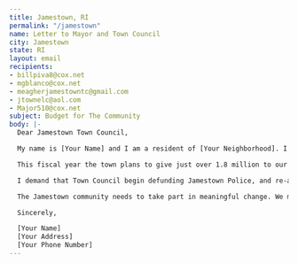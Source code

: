```yaml
---
title: Jamestown, RI
permalink: "/jamestown"
name: Letter to Mayor and Town Council
city: Jamestown
state: RI
layout: email
recipients:
- billpiva8@cox.net
- mgblanco@cox.net
- meagherjamestowntc@gmail.com
- jtownelc@aol.com
- Major510@cox.net
subject: Budget for The Community
body: |-
  Dear Jamestown Town Council,

  My name is [Your Name] and I am a resident of [Your Neighborhood]. I am writing to demand that Jamestown Town Council adopt a town budget that prioritizes community welfare and redirects funding away from police.

  This fiscal year the town plans to give just over 1.8 million to our police system, a substantial 15.5% of the budget. Community development interests--including libraries, parks, recreation, and public health--by contrast make up only 9% of the budget in total. Out of the community development interests only 31,000 dollars is allocated to Public Health services(0.2% of the budget), and no money is allocated to affordable housing.

  I demand that Town Council begin defunding Jamestown Police, and re-allocate those funds to community programs that could truly help the Jamestown community, like community based mental health services, affordable housing, and other improved social services. I demand a budget reflecting what the community of Jamestown needs.

  The Jamestown community needs to take part in meaningful change. We may be small, but we must consider the message that our community sends when it does not take part in considering our role in perpetuating systems of harm instead of providing for those most in need.

  Sincerely,

  [Your Name]
  [Your Address]
  [Your Phone Number]
---
```



